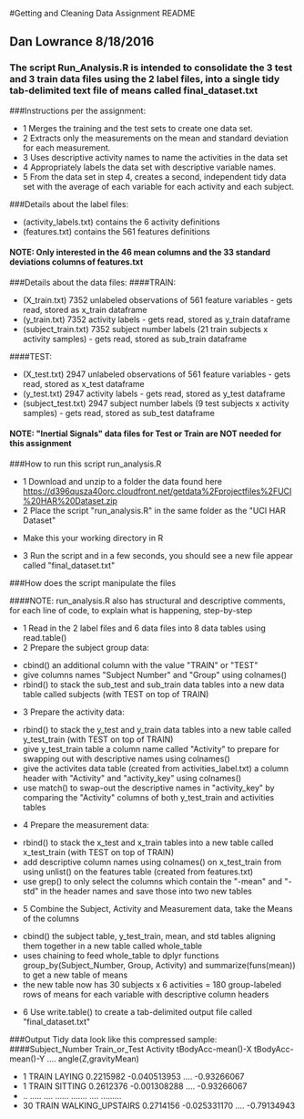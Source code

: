 #Getting and Cleaning Data Assignment README
## Dan Lowrance 8/18/2016
### The script Run_Analysis.R is intended to consolidate the 3 test and 3 train data files using the 2 label files, into a single tidy tab-delimited text file of means called final_dataset.txt

###Instructions per the assignment:
* 1 Merges the training and the test sets to create one data set.
* 2 Extracts only the measurements on the mean and standard deviation for each measurement.
* 3 Uses descriptive activity names to name the activities in the data set
* 4 Appropriately labels the data set with descriptive variable names.
* 5 From the data set in step 4, creates a second, independent tidy data set with the average of each variable for each activity and each subject.

###Details about the label files:
* (activity_labels.txt) contains the 6 activity definitions 
* (features.txt) contains the 561 features definitions

#### NOTE: Only interested in the 46 mean columns and the 33 standard deviations columns of features.txt

###Details about the data files:
####TRAIN:
* (X_train.txt) 7352 unlabeled observations of 561 feature variables - gets read, stored as x_train dataframe
* (y_train.txt) 7352 activity labels  - gets read, stored as y_train dataframe
* (subject_train.txt) 7352 subject number labels (21 train subjects x activity samples)  - gets read, stored as sub_train dataframe

####TEST:
* (X_test.txt) 2947 unlabeled observations of 561 feature variables - gets read, stored as x_test dataframe
* (y_test.txt) 2947 activity labels - gets read, stored as y_test dataframe
* (subject_test.txt) 2947 subject number labels (9 test subjects x activity samples) - gets read, stored as sub_test dataframe

#### NOTE: "Inertial Signals" data files for Test or Train are NOT needed for this assignment

###How to run this script run_analysis.R

* 1 Download and unzip to a folder the data found here https://d396qusza40orc.cloudfront.net/getdata%2Fprojectfiles%2FUCI%20HAR%20Dataset.zip
* 2 Place the script "run_analysis.R" in the same folder as the "UCI HAR Dataset" 
 - Make this your working directory in R
* 3 Run the script and in a few seconds, you should see a new file appear called "final_dataset.txt"

###How does the script manipulate the files

####NOTE: run_analysis.R also has structural and descriptive comments, for each line of code, to explain what is happening, step-by-step 
* 1 Read in the 2 label files and 6 data files into 8 data tables using read.table()
* 2 Prepare the subject group data:
 - cbind() an additional column with the value "TRAIN" or "TEST"
 - give columns names "Subject Number" and "Group" using colnames()
 - rbind() to stack the sub_test and sub_train data tables into a new data table called subjects (with TEST on top of TRAIN)
* 3 Prepare the activity data:
 - rbind() to stack the y_test and y_train data tables into a new table called y_test_train (with TEST on top of TRAIN)
 - give y_test_train table a column name called "Activity" to prepare for swapping out with descriptive names using colnames()
 - give the activites data table (created from activities_label.txt) a column header with "Activity" and "activity_key" using colnames()
 - use match() to swap-out the descriptive names in "activity_key" by comparing the "Activity" columns of both y_test_train and activities tables
* 4 Prepare the measurement data:
 - rbind() to stack the x_test and x_train tables into a new table called x_test_train (with TEST on top of TRAIN)
 - add descriptive column names using colnames() on x_test_train from using unlist() on the features table (created from features.txt)
 - use grep() to only select the columns which contain the "-mean" and "-std" in the header names and save those into two new tables
* 5 Combine the Subject, Activity and Measurement data, take the Means of the columns
 - cbind() the subject table, y_test_train, mean, and std tables aligning them together in a new table called whole_table
 - uses chaining to feed whole_table to dplyr functions group_by(Subject_Number, Group, Activity) and summarize(funs(mean)) to get a new table of means
  - the new table now has 30 subjects x 6 activities = 180 group-labeled rows of means for each variable with descriptive column headers
* 6 Use write.table() to create a tab-delimited output file called "final_dataset.txt"

###Output Tidy data look like this compressed sample: 
####Subject_Number Train_or_Test Activity  tBodyAcc-mean()-X tBodyAcc-mean()-Y    ....  angle(Z,gravityMean)
* 1               TRAIN       LAYING      0.2215982         -0.040513953      ....    -0.93266067
* 1               TRAIN       SITTING     0.2612376         -0.001308288      ....    -0.93266067
* ..              .....        ....        ......             .......         ....     .........
* 30              TRAIN  WALKING_UPSTAIRS 0.2714156         -0.025331170      ....    -0.79134943

